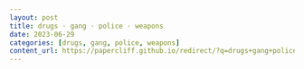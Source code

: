 ```yaml
---
layout: post
title: drugs · gang · police · weapons
date: 2023-06-29
categories: [drugs, gang, police, weapons]
content_url: https://papercliff.github.io/redirect/?q=drugs+gang+police+weapons&tbs=cdr:1,cd_min:6/28/2023,cd_max:6/30/2023
---
```

